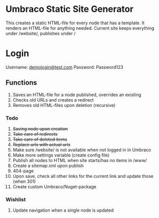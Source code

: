 # Umbraco Static Site Generator
This creates a static HTML-file for every node that has a template.
It renders an HTML-file for anything needed.
Current site keeps everything under /website/, publishes under /

# Login
Username: demologin@test.com
Password: Password123

## Functions
1. Saves an HTML-file for a node published, overrides an existing
2. Checks old URLs and creates a redirect
3. Removes old HTML-files upon deletion (recursive)

### Todo
1. ~~Saving node upon creation~~
2. ~~Take care of redirects~~
3. ~~Take care of deleted items~~
4. ~~Replace urls with actual urls~~
5. Make sure /website/ is not available when not logged in in Umbraco
6. Make more settings variable (create config file)
7. Publish all nodes to HTML when site starts/has no items in /www/
8. Create a sitemap.xml upon publish
9. 404-page
10. Upon save, check all other links for the current link and update those (when 301)
11. Create custom Umbraco/Nuget-package

### Wishlist
1. Update navigation when a single node is updated
